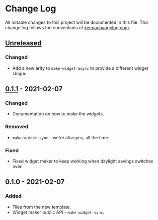 # Change Log
All notable changes to this project will be documented in this file. This change log follows the conventions of [keepachangelog.com](http://keepachangelog.com/).

## [Unreleased]
### Changed
- Add a new arity to `make-widget-async` to provide a different widget shape.

## [0.1.1] - 2021-02-07
### Changed
- Documentation on how to make the widgets.

### Removed
- `make-widget-sync` - we're all async, all the time.

### Fixed
- Fixed widget maker to keep working when daylight savings switches over.

## 0.1.0 - 2021-02-07
### Added
- Files from the new template.
- Widget maker public API - `make-widget-sync`.

[Unreleased]: https://github.com/errata/errata/compare/0.1.1...HEAD
[0.1.1]: https://github.com/errata/errata/compare/0.1.0...0.1.1
